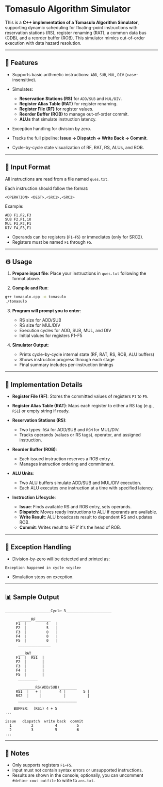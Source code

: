 # Tomasulo Algorithm Simulator

This is a **C++ implementation of a Tomasulo Algorithm Simulator**, supporting dynamic scheduling for floating-point instructions with reservation stations (RS), register renaming (RAT), a common data bus (CDB), and a reorder buffer (ROB). This simulator mimics out-of-order execution with data hazard resolution.

---

## 🚀 Features

* Supports basic arithmetic instructions: `ADD`, `SUB`, `MUL`, `DIV` (case-insensitive).
* Simulates:

  * **Reservation Stations (RS)** for `ADD/SUB` and `MUL/DIV`.
  * **Register Alias Table (RAT)** for register renaming.
  * **Register File (RF)** for register values.
  * **Reorder Buffer (ROB)** to manage out-of-order commit.
  * **ALUs** that simulate instruction latency.
* Exception handling for division by zero.
* Tracks the full pipeline: **Issue → Dispatch → Write Back → Commit**.
* Cycle-by-cycle state visualization of RF, RAT, RS, ALUs, and ROB.

---

## 📂 Input Format

All instructions are read from a file named `ques.txt`.

Each instruction should follow the format:

```
<OPERATION> <DEST>,<SRC1>,<SRC2>
```

Example:

```
ADD F1,F2,F3
SUB F2,F1,10
MUL F3,F2,F1
DIV F4,F3,F1
```

* Operands can be registers (`F1`–`F5`) or immediates (only for SRC2).
* Registers must be named `F1` through `F5`.

---

## ⚙️ Usage

1. **Prepare input file**: Place your instructions in `ques.txt` following the format above.

2. **Compile and Run**:

```bash
g++ tomasulo.cpp -o tomasulo
./tomasulo
```

3. **Program will prompt you to enter**:

   * RS size for ADD/SUB
   * RS size for MUL/DIV
   * Execution cycles for ADD, SUB, MUL, and DIV
   * Initial values for registers F1–F5

4. **Simulator Output**:

   * Prints cycle-by-cycle internal state (RF, RAT, RS, ROB, ALU buffers)
   * Shows instruction progress through each stage
   * Final summary includes per-instruction timings

---

## 🧠 Implementation Details

* **Register File (RF)**: Stores the committed values of registers `F1` to `F5`.

* **Register Alias Table (RAT)**: Maps each register to either a RS tag (e.g., `RS1`) or empty string if ready.

* **Reservation Stations (RS)**:

  * Two types: `RSA` for ADD/SUB and `RSM` for MUL/DIV.
  * Tracks operands (values or RS tags), operator, and assigned instruction.

* **Reorder Buffer (ROB)**:

  * Each issued instruction reserves a ROB entry.
  * Manages instruction ordering and commitment.

* **ALU Units**:

  * Two ALU buffers simulate ADD/SUB and MUL/DIV execution.
  * Each ALU executes one instruction at a time with specified latency.

* **Instruction Lifecycle**:

  * **Issue**: Finds available RS and ROB entry, sets operands.
  * **Dispatch**: Moves ready instructions to ALU if operands are available.
  * **Write Result**: ALU broadcasts result to dependent RS and updates ROB.
  * **Commit**: Writes result to RF if it's the head of ROB.

---

## 🚩 Exception Handling

* Division-by-zero will be detected and printed as:

```
Exception happened in cycle <cycle>
```

* Simulation stops on exception.

---

## 📊 Sample Output

```
_____________________Cycle 3_____________________

	  ______RF_______
     F1  |         4   |
     F2  |         5   |
     F3  |         0   |
     F4  |         0   |
     F5  |         0   |
	  _______________

	  ___RAT___
     F1  |  RS1  |
     F2  |       |
     F3  |       |
     F4  |       |
     F5  |       |
 	  _________

	  ________RS(ADD/SUB)________
     RS1  |   + |        4 |        5 |
     RS2  |     |          |          |
	  ___________________________

	BUFFER:  (RS1) 4 + 5
...

issue   dispatch  write back  commit
  1         2          4         5
  2         3          5         6
...
```

---

## 📌 Notes

* Only supports registers `F1`–`F5`.
* Input must not contain syntax errors or unsupported instructions.
* Results are shown in the console; optionally, you can uncomment `#define cout outfile` to write to `ans.txt`.
